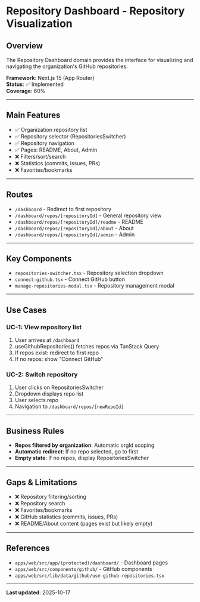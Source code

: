 # Repository Dashboard - Repository Visualization

## Overview

The Repository Dashboard domain provides the interface for visualizing and navigating the organization's GitHub repositories.

**Framework**: Next.js 15 (App Router)  
**Status**: ✅ Implemented  
**Coverage**: 60%

---

## Main Features

- ✅ Organization repository list
- ✅ Repository selector (RepositoriesSwitcher)
- ✅ Repository navigation
- ✅ Pages: README, About, Admin
- ❌ Filters/sort/search
- ❌ Statistics (commits, issues, PRs)
- ❌ Favorites/bookmarks

---

## Routes

- `/dashboard` - Redirect to first repository
- `/dashboard/repos/[repositoryId]` - General repository view
- `/dashboard/repos/[repositoryId]/readme` - README
- `/dashboard/repos/[repositoryId]/about` - About
- `/dashboard/repos/[repositoryId]/admin` - Admin

---

## Key Components

- `repositories-switcher.tsx` - Repository selection dropdown
- `connect-github.tsx` - Connect GitHub button
- `manage-repositories-modal.tsx` - Repository management modal

---

## Use Cases

### UC-1: View repository list

1. User arrives at `/dashboard`
2. useGithubRepositories() fetches repos via TanStack Query
3. If repos exist: redirect to first repo
4. If no repos: show "Connect GitHub"

### UC-2: Switch repository

1. User clicks on RepositoriesSwitcher
2. Dropdown displays repo list
3. User selects repo
4. Navigation to `/dashboard/repos/[newRepoId]`

---

## Business Rules

- **Repos filtered by organization**: Automatic orgId scoping
- **Automatic redirect**: If no repo selected, go to first
- **Empty state**: If no repos, display RepositoriesSwitcher

---

## Gaps & Limitations

- ❌ Repository filtering/sorting
- ❌ Repository search
- ❌ Favorites/bookmarks
- ❌ GitHub statistics (commits, issues, PRs)
- ❌ README/About content (pages exist but likely empty)

---

## References

- `apps/web/src/app/(protected)/dashboard/` - Dashboard pages
- `apps/web/src/components/github/` - GitHub components
- `apps/web/src/lib/data/github/use-github-repositories.tsx`

---

**Last updated**: 2025-10-17
